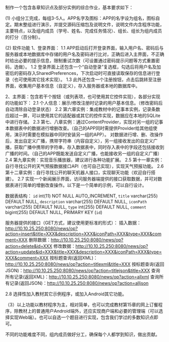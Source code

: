 制作一个包含各章知识点及部分实例的综合作业，基本要求如下：


(1) 小组分工完成，每组3-5人。APP名字及图标：APP的名字设为组名，图标自定。期末整组进行演示，并提交源码压缩包及说明文件，说明文件内含程序功能，主要特点，以及组内成员（学号、姓名、完成任务情况）、组长、组长为组内成员的打分（百分制）。

(2) 软件功能
1、登录界面：
1.1  APP启动后打开登录界面，输入用户名、密码后与服务器或本地数据库中存储的用户名及密码进行比对，正确后进入主界面，不正确时给出必要的提示信息，限制重试次数（可设置通过密码提示问题等方式重置密码，选做）。
1.2  登录界面上还包含一个“自动登录”复选框，勾选后将用户名及加密后的密码存入SharedPreferences，下次启动时可直接读取保存的信息进行登录（也可使用其它技术实现）。
1.3  此外还包含一个注册按钮，点击后跳转至注册界面，收集用户基本信息（自定义），存入服务器或本地的数据库中。

2、主界面：包含若干个按钮（或列表项，也可使用其它控件实现），各部分实现的功能如下：
2.1  个人信息：展示/修改注册时记录的用户基本信息。（修改密码后自动清除自动登录状态）
2.2  第六章实例：集成教材中的记事本实例，记录条数应超过一屏，可以使用其它的适配器或其它的控件实现，数据应在本地的SQLite中进行存储。
2.3  第七、八章实例：通过ContentProvider，实现对另一组的记事本数据表中的数据进行增删改查。（自己的APP同时需提供Provider给其他组使用，演示时需要在模拟器中同时安装另一组的APP）。
     对数据进行增、删、改操作后，发出自定义广播，携带字符串（内容自定义），另一组接收发出的自定义广播，获取广播中携带的字符串，存入数据表中，同时存入表中的字段还包括接收到广播的时间。（自己的APP既能发送自定义广播，也能接收另一组的自定义广播）
2.4  第九章实例：实现音乐播放器，建议进行各种功能扩展。
2.5  第十一章实例：自行寻找公开的天气预报数据接口API（也可自己实现），实现天气预报功能。
2.6  第十二章实例：自行寻找公开的聊天机器人接口，实现聊天功能（欢迎自行搭建）。
2.7  实现一个新闻展示界面，访问服务器端提供的接口获取数据，并可对数据表进行简单的增删改查操作。以下是一个简单的示例，可以自行设计。

  数据表结构： 
  	`id` int(11) NOT NULL AUTO_INCREMENT,
  	`title` varchar(255) DEFAULT NULL,
  	`description` varchar(255) DEFAULT NULL,
  	`iconPath` varchar(255) DEFAULT NULL,
  	`type` int(255) DEFAULT NULL,
  	`comment` bigint(255) DEFAULT NULL,
  	PRIMARY KEY (`id`)

  服务器提供的接口（GET方式，建议使用更标准的形式）：
  	插入数据：http://10.10.25.250:8080/news/op?action=insert&title=XXX&description=XXX&iconPath=XXX&type=XXX&comment=XXX
  	删除数据：http://10.10.25.250:8080/news/op?action=delete&id=XXX
  	修改数据：http://10.10.25.250:8080/news/op?action=update&id=XXX&title=XXX&description=XXX&iconPath=XXX&type=XXX&comment=XXX
  	按标题查询(返回XML)：http://10.10.25.250:8080/news/op?action=titlexml&title=XXX
  	按标题查询(返回JSON)：http://10.10.25.250:8080/news/op?action=titlejson&title=XXX
  	查询所有记录(返回XML)：http://10.10.25.250:8080/news/op?action=allxml
  	查询所有记录(返回JSON)：http://10.10.25.250:8080/news/op?action=alljson


2.8  选择性加入教材其它示例程序，或加入Android其它功能。

（3）以上功能以教材程序为主，相对简单，也可以完成教材第15章的网上订餐程序，除教材上的普通用户Android端外，还应实现商户端和必要的管理端（可以选择实现Web端）。也可以自选一个题目进行实现，包含我们学过的多数知识点即可。

不同的功能难度不同，组内成员做好分工，确保每个人都学到知识，做出贡献。